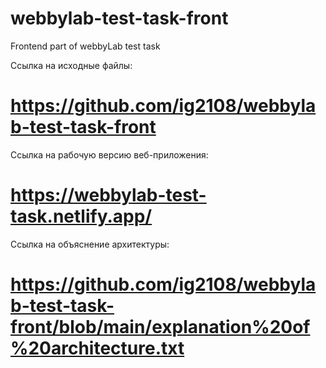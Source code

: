 # webbylab-test-task-front

Frontend part of webbyLab test task

Ссылка на исходные файлы:

# https://github.com/ig2108/webbylab-test-task-front

Ссылка на рабочую версию веб-приложения:

# https://webbylab-test-task.netlify.app/

Ссылка на объяснение архитектуры:

# https://github.com/ig2108/webbylab-test-task-front/blob/main/explanation%20of%20architecture.txt
